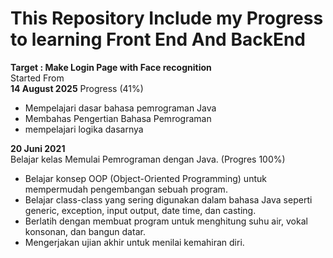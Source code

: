# This Repository Include my Progress to learning Front End And BackEnd

**Target : Make Login Page with Face recognition**
<br>Started From <br>**14 August 2025**
Progress (41%)
- Mempelajari dasar bahasa pemrograman Java
- Membahas Pengertian Bahasa Pemrograman
- mempelajari logika dasarnya

**20 Juni 2021**<br>
Belajar kelas Memulai Pemrograman dengan Java. (Progres 100%)
* Belajar konsep OOP (Object-Oriented Programming) untuk mempermudah pengembangan sebuah program.
* Belajar class-class yang sering digunakan dalam bahasa Java seperti generic, exception, input output, date time, dan casting.
* Berlatih dengan membuat program untuk menghitung suhu air, vokal konsonan, dan bangun datar.
* Mengerjakan ujian akhir untuk menilai kemahiran diri.
